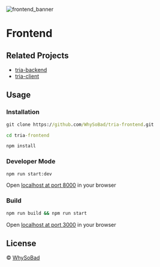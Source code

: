 ![frontend_banner](https://user-images.githubusercontent.com/49595640/130368371-56dedea9-5cac-4317-9d6c-d2532edc6314.png)

# Frontend

## Related Projects

- [tria-backend](https://github.com/WhySoBad/tria-backend)
- [tria-client](https://github.com/WhySoBad/tria-client)

## Usage

### Installation

```cmd
git clone https://github.com/WhySoBad/tria-frontend.git
```

```cmd
cd tria-frontend
```

```cmd
npm install
```

### Developer Mode

```cmd 
npm run start:dev
```

Open [localhost at port 8000](http://localhost:8000) in your browser

### Build

```cmd 
npm run build && npm run start
```

Open [localhost at port 3000](http://localhost:3000) in your browser

## License 

© [WhySoBad](https://github.com/WhySoBad)

